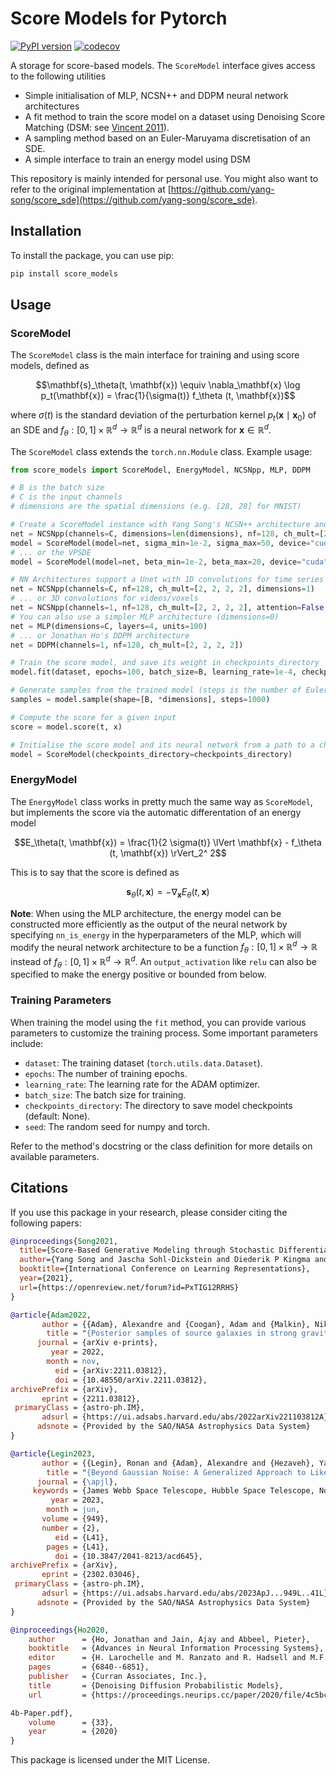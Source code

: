 # Score Models for Pytorch

[![PyPI version](https://badge.fury.io/py/score_models.svg)](https://badge.fury.io/py/score_models)
[![codecov](https://codecov.io/gh/AlexandreAdam/torch_score_models/branch/master/graph/badge.svg)](https://codecov.io/gh/AlexandreAdam/score_models)

A storage for score-based models. The `ScoreModel` interface gives access to the following utilities
- Simple initialisation of MLP, NCSN++ and DDPM neural network architectures
- A fit method to train the score model on a dataset using Denoising Score Matching (DSM: see [Vincent 2011](https://www.iro.umontreal.ca/~vincentp/Publications/DenoisingScoreMatching_NeuralComp2011.pdf)).
- A sampling method based on an Euler-Maruyama discretisation of an SDE. 
- A simple interface to train an energy model using DSM

This repository is mainly intended for personal use. 
You might also want to refer to the original implementation at [https://github.com/yang-song/score_sde](https://github.com/yang-song/score_sde).

## Installation

To install the package, you can use pip:

```bash
pip install score_models
```

## Usage


### ScoreModel

The `ScoreModel` class is the main interface for training and using score models, defined as

```math
\mathbf{s}_\theta(t, \mathbf{x}) \equiv \nabla_\mathbf{x} \log p_t(\mathbf{x}) = \frac{1}{\sigma(t)} f_\theta (t, \mathbf{x})
```

where $\sigma(t)$ is the standard deviation of the perturbation kernel $`p_t(\mathbf{x} \mid \mathbf{x}_0)`$
of an SDE and $f_\theta : [0, 1] \times\mathbb{R}^d \to \mathbb{R}^d$ is a neural network for $`\mathbf{x} \in \mathbb{R}^d`$. 

The `ScoreModel` class extends the `torch.nn.Module` class. Example usage:

```python
from score_models import ScoreModel, EnergyModel, NCSNpp, MLP, DDPM

# B is the batch size
# C is the input channels
# dimensions are the spatial dimensions (e.g. [28, 28] for MNIST)

# Create a ScoreModel instance with Yang Song's NCSN++ architecture and the VESDE
net = NCSNpp(channels=C, dimensions=len(dimensions), nf=128, ch_mult=[2, 2, 2, 2])
model = ScoreModel(model=net, sigma_min=1e-2, sigma_max=50, device="cuda")
# ... or the VPSDE
model = ScoreModel(model=net, beta_min=1e-2, beta_max=20, device="cuda")

# NN Architectures support a Unet with 1D convolutions for time series input data
net = NCSNpp(channels=C, nf=128, ch_mult=[2, 2, 2, 2], dimensions=1)
# ... or 3D convolutions for videos/voxels
net = NCSNpp(channels=1, nf=128, ch_mult=[2, 2, 2, 2], attention=False, dimensions=3)
# You can also use a simpler MLP architecture (dimensions=0)
net = MLP(dimensions=C, layers=4, units=100)
# ... or Jonathan Ho's DDPM architecture
net = DDPM(channels=1, nf=128, ch_mult=[2, 2, 2, 2])

# Train the score model, and save its weight in checkpoints_directory
model.fit(dataset, epochs=100, batch_size=B, learning_rate=1e-4, checkpoints_directory=checkpoints_directory)

# Generate samples from the trained model (steps is the number of Euler-Maruyama steps)
samples = model.sample(shape=[B, *dimensions], steps=1000)

# Compute the score for a given input
score = model.score(t, x)

# Initialise the score model and its neural network from a path to a checkpoint directory 
model = ScoreModel(checkpoints_directory=checkpoints_directory)
```

### EnergyModel

The `EnergyModel` class works in pretty much the same way as `ScoreModel`, but implements the score via the 
automatic differentation of an energy model
```math
E_\theta(t, \mathbf{x}) = \frac{1}{2 \sigma(t)} \lVert \mathbf{x} - f_\theta (t, \mathbf{x}) \rVert_2^ 2
```

This is to say that the score is defined as
```math
\mathbf{s}_\theta (t, \mathbf{x}) = - \nabla_\mathbf{x} E_\theta(t, \mathbf{x}) 
```


**Note**: When using the MLP architecture, the energy model can be constructed more efficiently as the output of the
neural network by specifying `nn_is_energy` in the hyperparameters of the MLP, which will modify the neural network 
architecture to be a function $f_\theta: [0, 1] \times\mathbb{R}^d \to \mathbb{R}$ instead of $f_\theta: [0, 1] \times\mathbb{R}^d \to \mathbb{R}^d$. An `output_activation` like `relu` 
can also be specified to make the energy positive or bounded from below.


### Training Parameters

When training the model using the `fit` method, you can provide various parameters to customize the training process. Some important parameters include:

- `dataset`: The training dataset (`torch.utils.data.Dataset`).
- `epochs`: The number of training epochs.
- `learning_rate`: The learning rate for the ADAM optimizer.
- `batch_size`: The batch size for training.
- `checkpoints_directory`: The directory to save model checkpoints (default: None).
- `seed`: The random seed for numpy and torch.

Refer to the method's docstring or the class definition for more details on available parameters.

## Citations

If you use this package in your research, please consider citing the following papers:


```bibtex
@inproceedings{Song2021,
  title={Score-Based Generative Modeling through Stochastic Differential Equations},
  author={Yang Song and Jascha Sohl-Dickstein and Diederik P Kingma and Abhishek Kumar and Stefano Ermon and Ben Poole},
  booktitle={International Conference on Learning Representations},
  year={2021},
  url={https://openreview.net/forum?id=PxTIG12RRHS}
}
```

```bibtex
@article{Adam2022,
       author = {{Adam}, Alexandre and {Coogan}, Adam and {Malkin}, Nikolay and {Legin}, Ronan and {Perreault-Levasseur}, Laurence and {Hezaveh}, Yashar and {Bengio}, Yoshua},
        title = "{Posterior samples of source galaxies in strong gravitational lenses with score-based priors}",
      journal = {arXiv e-prints},
         year = 2022,
        month = nov,
          eid = {arXiv:2211.03812},
          doi = {10.48550/arXiv.2211.03812},
archivePrefix = {arXiv},
       eprint = {2211.03812},
 primaryClass = {astro-ph.IM},
       adsurl = {https://ui.adsabs.harvard.edu/abs/2022arXiv221103812A},
      adsnote = {Provided by the SAO/NASA Astrophysics Data System}
}
```
```bibtex
@article{Legin2023,
       author = {{Legin}, Ronan and {Adam}, Alexandre and {Hezaveh}, Yashar and {Perreault-Levasseur}, Laurence},
        title = "{Beyond Gaussian Noise: A Generalized Approach to Likelihood Analysis with Non-Gaussian Noise}",
      journal = {\apjl},
     keywords = {James Webb Space Telescope, Hubble Space Telescope, Non-Gaussianity, Astronomy image processing, Observational astronomy, Bayesian statistics, CCD observation, Cosmic rays, Posterior distribution, Neural networks, Astronomy data analysis, Computational methods, 2291, 761, 1116, 2306, 1145, 1900, 207, 329, 1926, 1933, 1858, 1965, Astrophysics - Instrumentation and Methods for Astrophysics},
         year = 2023,
        month = jun,
       volume = {949},
       number = {2},
          eid = {L41},
        pages = {L41},
          doi = {10.3847/2041-8213/acd645},
archivePrefix = {arXiv},
       eprint = {2302.03046},
 primaryClass = {astro-ph.IM},
       adsurl = {https://ui.adsabs.harvard.edu/abs/2023ApJ...949L..41L},
      adsnote = {Provided by the SAO/NASA Astrophysics Data System}
}
```

```bibtex
@inproceedings{Ho2020,
    author      = {Ho, Jonathan and Jain, Ajay and Abbeel, Pieter},
    booktitle   = {Advances in Neural Information Processing Systems},
    editor      = {H. Larochelle and M. Ranzato and R. Hadsell and M.F. Balcan and H. Lin},
    pages       = {6840--6851},
    publisher   = {Curran Associates, Inc.},
    title       = {Denoising Diffusion Probabilistic Models},
    url         = {https://proceedings.neurips.cc/paper/2020/file/4c5bcfec8584af0d967f1ab10179ca

4b-Paper.pdf},
    volume      = {33},
    year        = {2020}
}
```


This package is licensed under the MIT License.

